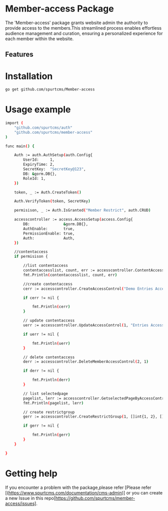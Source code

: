 # Member-access Package

The 'Member-access' package grants website admin the authority to provide access to the members.This streamlined process enables effortless audience management and curation, ensuring a personalized experience for each member within the website. 

## Features



# Installation

``` bash
go get github.com/spurtcms/Member-access
```


# Usage example

``` bash
import (
	"github.com/spurtcms/auth"
	"github.com/spurtcms/member-access"
)

func main() {

	Auth := auth.AuthSetup(auth.Config{
		UserId:     1,
		ExpiryTime: 2,
		SecretKey:  "SecretKey@123",
		DB: &gorm.DB{},
		RoleId: 1,
	})

	token, _ := Auth.CreateToken()

	Auth.VerifyToken(token, SecretKey)

	permisison, _ := Auth.IsGranted("Member Restrict", auth.CRUD)

	accesscontroller := access.AccessSetup(access.Config{
		DB:               &gorm.DB{},
		AuthEnable:       true,
		PermissionEnable: true,
		Auth:             Auth,
	})

	//contentaccess
	if permisison {

		//list contentaccess
		contentaccesslist, count, err := accesscontroller.ContentAccessList(10, 0, access.Filter{})
		fmt.Println(contentaccesslist, count, err)

		//create contentaccess
		cerr := accesscontroller.CreateAccessControl("Demo Entries Access", 1)

		if cerr != nil {

			fmt.Println(cerr)
		}

		// update contentaccess
		uerr := accesscontroller.UpdateAccessControl(1, "Entries Access", 1)

		if uerr != nil {

			fmt.Println(uerr)
		}

		// delete contentaccess
		derr := accesscontroller.DeleteMemberAccessControl(2, 1)

		if derr != nil {

			fmt.Println(derr)
		}

		// list selectedpage
		pagelist, lerr := accesscontroller.GetselectedPageByAccessControlId(1)
		fmt.Println(pagelist, lerr)

		// create restrictgroup
		gerr := accesscontroller.CreateRestrictGroup(1, []int{1, 2}, []int{1, 2, 3}, 1)

		if gerr != nil {

			fmt.Println(gerr)
		}
	}

}
```
# Getting help
If you encounter a problem with the package,please refer [Please refer [(https://www.spurtcms.com/documentation/cms-admin)] or you can create a new Issue in this repo[https://github.com/spurtcms/member-access/issues]. 

